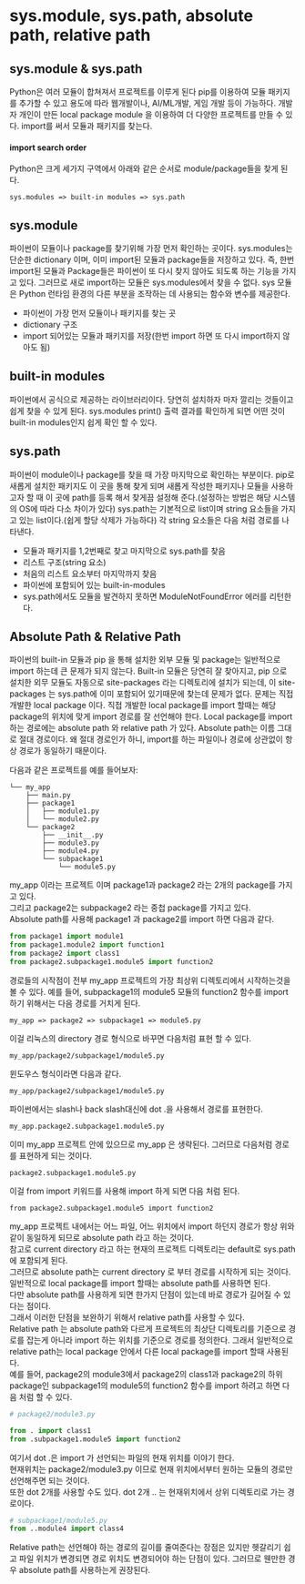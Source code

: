 # sys.module, sys.path, absolute path, relative path
## sys.module & sys.path
Python은 여러 모듈이 합쳐져서 프로젝트를 이루게 된다 pip를 이용하여 모듈 패키지를 추가할 수 있고 용도에 따라 웹개발이나, AI/ML개발, 게임 개발 등이 가능하다. 개발자 개인이 만든 local package module 을 이용하여 더 다양한 프로젝트를 만들 수 있다. import를 써서 모듈과 패키지를 찾는다.  
#### import search order
Python은 크게 세가지 구역에서 아래와 같은 순서로 module/package들을 찾게 된다.
```
sys.modules => built-in modules => sys.path
```
## sys.module
파이썬이 모듈이나 package를 찾기위해 가장 먼저 확인하는 곳이다.
sys.modules는 단순한 dictionary 이며, 이미 import된 모듈과 package들을 저장하고 있다.
즉, 한번 import된 모듈과 Package들은 파이썬이 또 다시 찾지 않아도 되도록 하는 기능을 가지고 있다.
그러므로 새로 import하는 모듈은 sys.modules에서 찾을 수 없다.
sys 모듈은 Python 런타임 환경의 다른 부분을 조작하는 데 사용되는 함수와 변수를 제공한다.
* 파이썬이 가장 먼저 모듈이나 패키지를 찾는 곳
* dictionary 구조
* import 되어있는 모듈과 패키지를 저장(한번 import 하면 또 다시 import하지 않아도 됨)
## built-in modules
파이썬에서 공식으로 제공하는 라이브러리이다. 당연히 설치하자 마자 깔리는 것들이고 쉽게 찾을 수 있게 된다. sys.modules print() 출력 결과를 확인하게 되면 어떤 것이 built-in modules인지 쉽게 확인 할 수 있다.  
## sys.path
파이썬이 module이나 package를 찾을 때 가장 마지막으로 확인하는 부분이다. pip로 새롭게 설치한 패키지도 이 곳을 통해 찾게 되며 새롭게 작성한 패키지나 모듈을 사용하고자 할 때 이 곳에 path를 등록 해서 찾게끔 설정해 준다.(설정하는 방법은 해당 시스템의 OS에 따라 다소 차이가 있다) sys.path는 기본적으로 list이며 string 요소들을 가지고 있는 list이다.(쉽게 할당 삭제가 가능하다)
각 string 요소들은 다음 처럼 경로를 나타낸다.
* 모듈과 패키지를 1,2번째로 찾고 마지막으로 sys.path를 찾음
* 리스트 구조(string 요소)
* 처음의 리스트 요소부터 마지막까지 찾음
* 파이썬에 포함되어 있는 built-in-modules
* sys.path에서도 모듈을 발견하지 못하면 ModuleNotFoundError 에러를 리턴한다.
## Absolute Path & Relative Path
파이썬의 built-in 모듈과 pip 을 통해 설치한 외부 모듈 및 package는 일반적으로 import 하는데 큰 문제가 되지 않는다. Built-in 모듈은 당연히 잘 찾아지고, pip 으로 설치한 외무 모듈도 자동으로 site-packages 라는 디렉토리에 설치가 되는데, 이 site-packages 는 sys.path에 이미 포함되어 있기때문에 찾는데 문제가 없다. 문제는 직접 개발한 local package 이다. 직접 개발한 local package를 import 할때는 해당 package의 위치에 맞게 import 경로를 잘 선언해야 한다.
Local package를 import 하는 경로에는 absolute path 와 relative path 가 있다. Absolute path는 이름 그대로 절대 경로이다. 왜 절대 경로인가 하니, import를 하는 파일이나 경로에 상관없이 항상 경로가 동일하기 때문이다.

다음과 같은 프로젝트를 예를 들어보자:
```
└── my_app
    ├── main.py
    ├── package1
    │   ├── module1.py
    │   └── module2.py
    └── package2
        ├── __init__.py
        ├── module3.py
        ├── module4.py
        └── subpackage1
            └── module5.py
```
my_app 이라는 프로젝트 이며 package1과 package2 라는 2개의 package를 가지고 있다.  
그리고 package2는 subpackage2 라는 중첩 package를 가지고 있다.  
Absolute path를 사용해 package1 과 package2를 import 하면 다음과 같다.  
```python
from package1 import module1
from package1.module2 import function1
from package2 import class1
from package2.subpackage1.module5 import function2
```
경로들의 시작점이 전부 my_app 프로젝트의 가장 최상위 디렉토리에서 시작하는것을 볼 수 있다. 예를 들어, subpackage1의 module5 모듈의 function2 함수를 import 하기 위해서는 다음 경로를 거치게 된다.
```
my_app => package2 => subpackage1 => module5.py
```
이걸 리눅스의 directory 경로 형식으로 바꾸면 다음처럼 표현 할 수 있다.
```
my_app/package2/subpackage1/module5.py
```
윈도우스 형식이라면 다음과 같다.
```
my_app/package2/subpackage1/module5.py
```
파이썬에서는 slash나 back slash대신에 dot .을 사용해서 경로를 표현한다.
```
my_app.package2.subpackage1.module5.py
```
이미 my_app 프로젝트 안에 있으므로 my_app 은 생략된다. 그러므로 다음처럼 경로를 표현하게 되는 것이다.
```
package2.subpackage1.module5.py
```
이걸 from import 키워드를 사용해 import 하게 되면 다음 처럼 된다.
```
from package2.subpackage1.module5 import function2
```
my_app 프로젝트 내에서는 어느 파일, 어느 위치에서 import 하던지 경로가 항상 위와 같이 동일하게 되므로 absolute path 라고 하는 것이다.  
참고로 current directory 라고 하는 현재의 프로젝트 디렉토리는 default로 sys.path 에 포함되게 된다.  
그러므로 absolute path는 current directory 로 부터 경로를 시작하게 되는 것이다.  
일반적으로 local package를 import 할때는 absolute path를 사용하면 된다.  
다만 absolute path를 사용하게 되면 한가지 단점이 있는데 바로 경로가 길어질 수 있다는 점이다.  
그래서 이러한 단점을 보완하기 위해서 relative path를 사용할 수 있다.  
Relative path 는 absolute path와 다르게 프로젝트의 최상단 디렉토리를 기준으로 경로를 잡는게 아니라 import 하는 위치를 기준으로 경로를 정의한다. 
그래서 일반적으로 relative path는 local package 안에서 다른 local package를 import 할때 사용된다.  
예를 들어, package2의 module3에서 package2의 class1과 package2의 하위 package인 subpackage1의 module5의 function2 함수를 import 하려고 하면 다음 처럼 할 수 있다.
```python
# package2/module3.py

from . import class1
from .subpackage1.module5 import function2
```
여기서 dot .은 import 가 선언되는 파일의 현재 위치를 이야기 한다.  
현재위치는 package2/module3.py 이므로 현재 위치에서부터 원하는 모듈의 경로만 선언해주면 되는 것이다.  
또한 dot 2개를 사용할 수도 있다. dot 2개 .. 는 현재위치에서 상위 디렉토리로 가는 경로이다.  
```python
# subpackage1/module5.py
from ..module4 import class4
```
Relative path는 선언해야 하는 경로의 길이를 줄여준다는 장점은 있지만 헷갈리기 쉽고 파일 위치가 변경되면 경로 위치도 변경되어야 하는 단점이 있다.
그러므로 웬만한 경우 absolute path를 사용하는게 권장된다.
